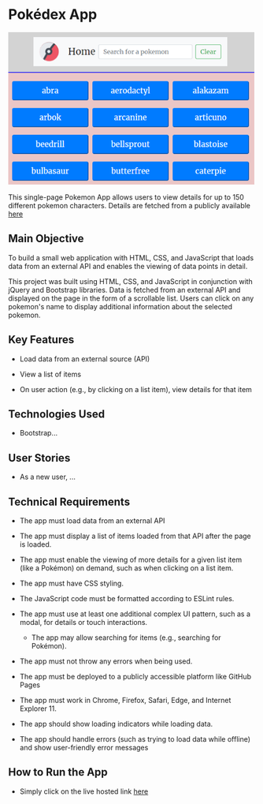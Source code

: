 # Pokédex App
<p float="left">
  <img src="https://github.com/kdaysal/js-pokemon-details/blob/main/img/1-pokedex-main.png" width="500" />
</p>

 This single-page Pokemon App allows users to view details for up to 150 different pokemon characters. Details are fetched from a publicly available [here](https://pokeapi.co/api/v2/pokemon/?limit=150) 

## Main Objective

To build a small web application with HTML, CSS, and JavaScript that loads data from an external API and enables the viewing of data points in detail.

This project was built using HTML, CSS, and JavaScript in conjunction with jQuery and Bootstrap libraries. Data is fetched from an external API and displayed on the page in the form of a scrollable list. Users can click on any pokemon's name to display additional information about the selected pokemon.

## Key Features

* Load data from an external source (API)

* View a list of items

* On user action (e.g., by clicking on a list item), view details for that item


## Technologies Used

* Bootstrap...
    

## User Stories

* As a new user, ...

## Technical Requirements

* The app must load data from an external API

* The app must display a list of items loaded from that API after the page is loaded.

* The app must enable the viewing of more details for a given list item (like a Pokémon) on
demand, such as when clicking on a list item.

* The app must have CSS styling.

* The JavaScript code must be formatted according to ESLint rules.

* The app must use at least one additional complex UI pattern, such as a modal, for details or
touch interactions.

  * The app may allow searching for items (e.g., searching for Pokémon).

* The app must not throw any errors when being used.

* The app must be deployed to a publicly accessible platform like GitHub Pages

* The app must work in Chrome, Firefox, Safari, Edge, and Internet Explorer 11.

* The app should show loading indicators while loading data.

* The app should handle errors (such as trying to load data while offline) and show user-friendly
error messages



## How to Run the App

* Simply click on the live hosted link [here](https://kdaysal.github.io/js-pokemon-details/)